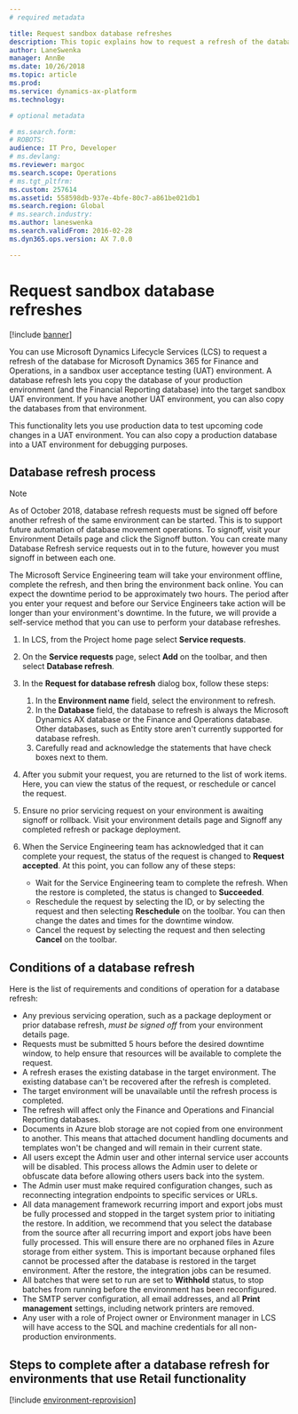 ```yaml
---
# required metadata

title: Request sandbox database refreshes
description: This topic explains how to request a refresh of the database for Microsoft Dynamics 365 for Finance and Operations, in a sandbox user acceptance testing (UAT) environment.
author: LaneSwenka
manager: AnnBe
ms.date: 10/26/2018
ms.topic: article
ms.prod: 
ms.service: dynamics-ax-platform
ms.technology: 

# optional metadata

# ms.search.form: 
# ROBOTS: 
audience: IT Pro, Developer
# ms.devlang: 
ms.reviewer: margoc
ms.search.scope: Operations
# ms.tgt_pltfrm: 
ms.custom: 257614
ms.assetid: 558598db-937e-4bfe-80c7-a861be021db1
ms.search.region: Global
# ms.search.industry: 
ms.author: laneswenka
ms.search.validFrom: 2016-02-28
ms.dyn365.ops.version: AX 7.0.0

---
```


# Request sandbox database refreshes

[!include [banner](../includes/banner.md)]

You can use Microsoft Dynamics Lifecycle Services (LCS) to request a refresh of the database for Microsoft Dynamics 365 for Finance and Operations, in a sandbox user acceptance testing (UAT) environment. A database refresh lets you copy the database of your production environment (and the Financial Reporting database) into the target sandbox UAT environment. If you have another UAT environment, you can also copy the databases from that environment.

This functionality lets you use production data to test upcoming code changes in a UAT environment. You can also copy a production database into a UAT environment for debugging purposes.

## Database refresh process

> [!NOTE]
> As of October 2018, database refresh requests must be signed off before another refresh of the same environment can be started.  This is to support future automation of database movement operations.  To signoff, visit your Environment Details page and click the Signoff button.  You can create many Database Refresh service requests out in to the future, however you must signoff in between each one.

The Microsoft Service Engineering team will take your environment offline, complete the refresh, and then bring the environment back online. You can expect the downtime period to be approximately two hours. The period after you enter your request and before our Service Engineers take action will be longer than your environment's downtime. In the future, we will provide a self-service method that you can use to perform your database refreshes.

1. In LCS, from the Project home page select **Service requests**.
2. On the **Service requests** page, select **Add** on the toolbar, and then select **Database refresh**.
3. In the **Request for database refresh** dialog box, follow these steps:

    1. In the **Environment name** field, select the environment to refresh.
    2. In the **Database** field, the database to refresh is always the Microsoft Dynamics AX database or the Finance and Operations database. Other databases, such as Entity store aren't currently supported for database refresh.
    3. Carefully read and acknowledge the statements that have check boxes next to them.

4. After you submit your request, you are returned to the list of work items. Here, you can view the status of the request, or reschedule or cancel the request.
5. Ensure no prior servicing request on your environment is awaiting signoff or rollback.  Visit your environment details page and Signoff any completed refresh or package deployment.
6. When the Service Engineering team has acknowledged that it can complete your request, the status of the request is changed to **Request accepted**. At this point, you can follow any of these steps:

    - Wait for the Service Engineering team to complete the refresh. When the restore is completed, the status is changed to **Succeeded**.
    - Reschedule the request by selecting the ID, or by selecting the request and then selecting **Reschedule** on the toolbar. You can then change the dates and times for the downtime window.
    - Cancel the request by selecting the request and then selecting **Cancel** on the toolbar.

## Conditions of a database refresh
Here is the list of requirements and conditions of operation for a database refresh:

- Any previous servicing operation, such as a package deployment or prior database refresh, *must be signed off* from your environment details page.
- Requests must be submitted 5 hours before the desired downtime window, to help ensure that resources will be available to complete the request.
- A refresh erases the existing database in the target environment. The existing database can't be recovered after the refresh is completed.
- The target environment will be unavailable until the refresh process is completed.
- The refresh will affect only the Finance and Operations and Financial Reporting databases.
- Documents in Azure blob storage are not copied from one environment to another. This means that attached document handling documents and templates won't be changed and will remain in their current state.
- All users except the Admin user and other internal service user accounts will be disabled. This process allows the Admin user to delete or obfuscate data before allowing others users back into the system.
- The Admin user must make required configuration changes, such as reconnecting integration endpoints to specific services or URLs.
- All data management framework recurring import and export jobs must be fully processed and stopped in the target system prior to initiating the restore. In addition, we recommend that you select the database from the source after all recurring import and export jobs have been fully processed. This will ensure there are no orphaned files in Azure storage from either system. This is important because orphaned files cannot be processed after the database is restored in the target environment. After the restore, the integration jobs can be resumed.
- All batches that were set to run are set to **Withhold** status, to stop batches from running before the environment has been reconfigured.
- The SMTP server configuration, all email addresses, and all **Print management** settings, including network printers are removed.
- Any user with a role of Project owner or Environment manager in LCS will have access to the SQL and machine credentials for all non-production environments.

## Steps to complete after a database refresh for environments that use Retail functionality
[!include [environment-reprovision](../includes/environment-reprovision.md)]
